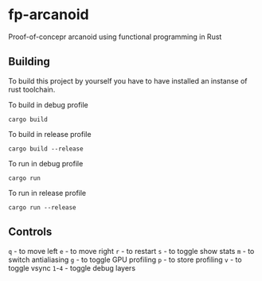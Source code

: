 # fp-arcanoid
Proof-of-concepr arcanoid using functional programming in Rust

## Building

To build this project by yourself you have to have installed an instanse of rust toolchain.

To build in debug profile
```
cargo build
```

To build in release profile
```
cargo build --release
```

To run in debug profile
```
cargo run
```

To run in release profile
```
cargo run --release
```

## Controls

`q` - to move left
`e` - to move right
`r` - to restart
`s` - to toggle show stats
`m` - to switch antialiasing
`g` - to toggle GPU profiling
`p` - to store profiling
`v` - to toggle vsync
`1`-`4` - toggle debug layers
